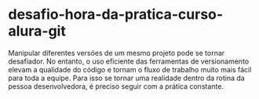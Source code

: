 # desafio-hora-da-pratica-curso-alura-git
Manipular diferentes versões de um mesmo projeto pode se tornar desafiador. No entanto, o uso eficiente das ferramentas de versionamento elevam a qualidade do código e tornam o fluxo de trabalho muito mais fácil para toda a equipe. Para isso se tornar uma realidade dentro da rotina da pessoa desenvolvedora, é preciso seguir com a prática constante.
